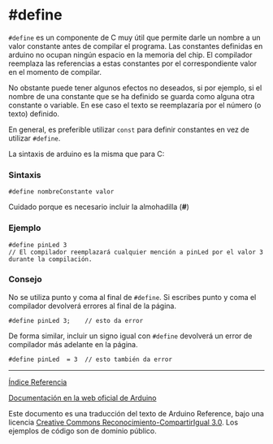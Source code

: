 # #define

```#define``` es un componente de C muy útil que permite darle un nombre a un valor constante antes de compilar el programa. Las constantes definidas en arduino no ocupan ningún espacio en la memoria del chip. El compilador reemplaza las referencias a estas constantes por el correspondiente valor en el momento de compilar.

No obstante puede tener algunos efectos no deseados, si por ejemplo, si el nombre de una constante que se ha definido se guarda como alguna otra constante o variable. En ese caso el texto se reemplazaría por el número (o texto) definido. 

En general, es preferible utilizar ```const``` para definir constantes en vez de utilizar ```#define```.

La sintaxis de arduino es la misma que para C:

### Sintaxis

```Arduino
#define nombreConstante valor
```

Cuidado porque es necesario incluir la almohadilla (**#**)

### Ejemplo

```Arduino
#define pinLed 3
// El compilador reemplazará cualquier mención a pinLed por el valor 3 durante la compilación.
```

### Consejo

No se utiliza punto y coma al final de ```#define```. Si escribes punto y coma el compilador devolverá errores al final de la página.

```Arduino
#define pinLed 3;    // esto da error
```

De forma similar, incluir un signo igual con ```#define``` devolverá un error de compilador más adelante en la página.

```Arduino
#define pinLed  = 3  // esto también da error
```

-------------------------

[Índice Referencia](https://github.com/Hector-G/WIP/blob/master/Arduino/Reference.md)


[Documentación en la web oficial de Arduino](https://www.arduino.cc/en/Reference/Define)

Este documento es una traducción del texto de Arduino Reference, bajo una licencia [Creative Commons Reconocimiento-CompartirIgual 3.0](https://creativecommons.org/licenses/by-sa/3.0/es/). Los ejemplos de código son de dominio público.
